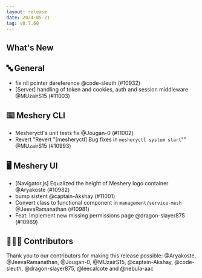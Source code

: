 ```yaml
---
layout: release
date: 2024-05-21
tag: v0.7.60
---
```


## What's New

## 🔤 General

- fix nil pointer dereference @code-sleuth (#10932)
- [Server] handling of token and cookies, auth and session middleware @MUzairS15 (#11003)

## ⌨️ Meshery CLI

- Mesheryctl's unit tests fix @Jougan-0 (#11002)
- Revert "Revert "[mesheryctl] Bug fixes in `mesheryctl system start`"" @MUzairS15 (#10993)

## 🖥 Meshery UI

- [Navigator.js] Equalized the height of Meshery logo container @Aryakoste (#10982)
- bump sistent @captain-Akshay (#11001)
- Convert class to functional component in `management/service-mesh` @JeevaRamanathan (#10981)
- Feat: Implement new missing permissions page @dragon-slayer875 (#10969)

## 👨🏽‍💻 Contributors

Thank you to our contributors for making this release possible:
@Aryakoste, @JeevaRamanathan, @Jougan-0, @MUzairS15, @captain-Akshay, @code-sleuth, @dragon-slayer875, @leecalcote and @nebula-aac
